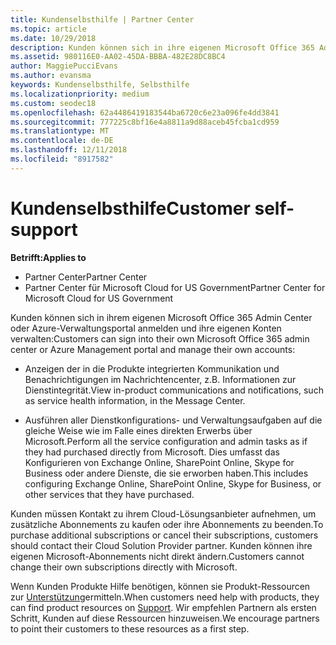 ```yaml
---
title: Kundenselbsthilfe | Partner Center
ms.topic: article
ms.date: 10/29/2018
description: Kunden können sich in ihre eigenen Microsoft Office 365 Administrationscenter oder Azure-Verwaltungsportal anmelden und ihre eigenen Konten verwalten. Kunden müssen Kontakt zu ihrem Cloud-Lösungsanbieter aufnehmen, um zusätzliche Abonnements zu kaufen oder ihre Abonnements zu beenden.
ms.assetid: 980116E0-AA02-45DA-BBBA-482E28DC8BC4
author: MaggiePucciEvans
ms.author: evansma
keywords: Kundenselbsthilfe, Selbsthilfe
ms.localizationpriority: medium
ms.custom: seodec18
ms.openlocfilehash: 62a4486419183544ba6720c6e23a096fe4dd3841
ms.sourcegitcommit: 777225c8bf16e4a8811a9d88aceb45fcba1cd959
ms.translationtype: MT
ms.contentlocale: de-DE
ms.lasthandoff: 12/11/2018
ms.locfileid: "8917582"
---
```

# <a name="customer-self-support"></a><span data-ttu-id="b413e-105">Kundenselbsthilfe</span><span class="sxs-lookup"><span data-stu-id="b413e-105">Customer self-support</span></span>

**<span data-ttu-id="b413e-106">Betrifft:</span><span class="sxs-lookup"><span data-stu-id="b413e-106">Applies to</span></span>**

-  <span data-ttu-id="b413e-107">Partner Center</span><span class="sxs-lookup"><span data-stu-id="b413e-107">Partner Center</span></span>
-  <span data-ttu-id="b413e-108">Partner Center für Microsoft Cloud for US Government</span><span class="sxs-lookup"><span data-stu-id="b413e-108">Partner Center for Microsoft Cloud for US Government</span></span>


<span data-ttu-id="b413e-109">Kunden können sich in ihrem eigenen Microsoft Office 365 Admin Center oder Azure-Verwaltungsportal anmelden und ihre eigenen Konten verwalten:</span><span class="sxs-lookup"><span data-stu-id="b413e-109">Customers can sign into their own Microsoft Office 365 admin center or Azure Management portal and manage their own accounts:</span></span>

-   <span data-ttu-id="b413e-110">Anzeigen der in die Produkte integrierten Kommunikation und Benachrichtigungen im Nachrichtencenter, z.B. Informationen zur Dienstintegrität.</span><span class="sxs-lookup"><span data-stu-id="b413e-110">View in-product communications and notifications, such as service health information, in the Message Center.</span></span>

-   <span data-ttu-id="b413e-111">Ausführen aller Dienstkonfigurations- und Verwaltungsaufgaben auf die gleiche Weise wie im Falle eines direkten Erwerbs über Microsoft.</span><span class="sxs-lookup"><span data-stu-id="b413e-111">Perform all the service configuration and admin tasks as if they had purchased directly from Microsoft.</span></span> <span data-ttu-id="b413e-112">Dies umfasst das Konfigurieren von Exchange Online, SharePoint Online, Skype for Business oder andere Dienste, die sie erworben haben.</span><span class="sxs-lookup"><span data-stu-id="b413e-112">This includes configuring Exchange Online, SharePoint Online, Skype for Business, or other services that they have purchased.</span></span>

<span data-ttu-id="b413e-113">Kunden müssen Kontakt zu ihrem Cloud-Lösungsanbieter aufnehmen, um zusätzliche Abonnements zu kaufen oder ihre Abonnements zu beenden.</span><span class="sxs-lookup"><span data-stu-id="b413e-113">To purchase additional subscriptions or cancel their subscriptions, customers should contact their Cloud Solution Provider partner.</span></span> <span data-ttu-id="b413e-114">Kunden können ihre eigenen Microsoft-Abonnements nicht direkt ändern.</span><span class="sxs-lookup"><span data-stu-id="b413e-114">Customers cannot change their own subscriptions directly with Microsoft.</span></span>

<span data-ttu-id="b413e-115">Wenn Kunden Produkte Hilfe benötigen, können sie Produkt-Ressourcen zur [Unterstützung](https://partnercenter.microsoft.com/partner/support)ermitteln.</span><span class="sxs-lookup"><span data-stu-id="b413e-115">When customers need help with products, they can find product resources on [Support](https://partnercenter.microsoft.com/partner/support).</span></span> <span data-ttu-id="b413e-116">Wir empfehlen Partnern als ersten Schritt, Kunden auf diese Ressourcen hinzuweisen.</span><span class="sxs-lookup"><span data-stu-id="b413e-116">We encourage partners to point their customers to these resources as a first step.</span></span>

 

 



